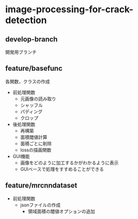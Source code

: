 # image-processing-for-crack-detection

## develop-branch
開発用ブランチ

## feature/basefunc
各関数，クラスの作成
- 前処理関数
  - 元画像の読み取り
  - シャッフル
  - パディング
  - クロップ
- 後処理関数
  - 再構築
  - 面積閾値計算
  - 面積ごとに削除
  - lossの描画関数
- GUI機能
  - 画像をどのように加工するかがわかるように表示
  - GUIベースで処理をすすめることができる

## feature/mrcnndataset
- 前処理関数
  - jsonファイルの作成
    - 領域面積の閾値オプションの追加
